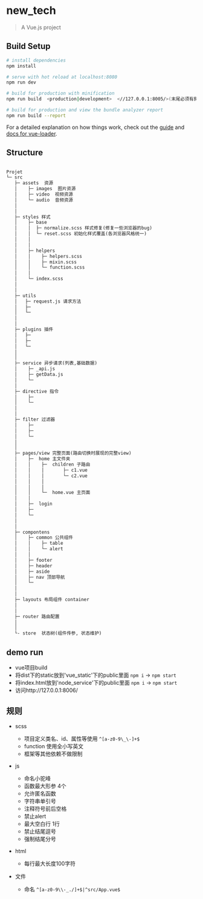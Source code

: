 # new_tech

> A Vue.js project

## Build Setup

``` bash
# install dependencies
npm install

# serve with hot reload at localhost:8080
npm run dev

# build for production with minification
npm run build  <production|development>  <//127.0.0.1:8005/>(末尾必须有斜杠'/',否则导致资源加载正常,但是路由空白不能正常跳转)

# build for production and view the bundle analyzer report
npm run build --report
```

For a detailed explanation on how things work, check out the [guide](http://vuejs-templates.github.io/webpack/) and [docs for vue-loader](http://vuejs.github.io/vue-loader).

## Structure

```markdown

Projet
└─ src
   ├─ assets  资源
   │    ├─ images  图片资源
   │    ├─ video  视频资源
   │    └─ audio  音频资源
   │   
   │   
   ├─ styles 样式
   │    ├─ base 
   │    │  ├─ normalize.scss 样式修复(修复一些浏览器的bug)
   │    │  └─ reset.scss 初始化样式覆盖(各浏览器风格统一)
   │    │   
   │    │   
   │    ├─ helpers 
   │    │    ├─ helpers.scss
   │    │    ├─ mixin.scss
   │    │    └─ function.scss
   │    │    
   │    └─ index.scss
   │     
   │     
   ├─ utils
   │   ├─ request.js 请求方法
   │   ├─ 
   │   └─ 
   │    
   │        
   ├─ plugins 插件
   │   ├─ 
   │   ├─ 
   │   └─     
   │          
   │          
   ├─ service 异步请求(列表,基础数据)
   │    ├─ _api.js 
   │    ├─ getData.js
   │    └─       
   │            
   ├─ directive 指令
   │    ├─ 
   │    └─ 
   │   
   │   
   ├─ filter 过滤器
   │    ├─  
   │    ├─   
   │    └─ 
   │   
   │   
   ├─ pages/view 完整页面(路由切换时展现的完整view)
   │    ├─  home 主文件夹
   │    │    ├─  children 子路由
   │    │    │       ├─ c1.vue
   │    │    │       └─ c2.vue
   │    │    │        
   │    │    │       
   │    │    └─  home.vue 主页面
   │    │    
   │    ├─  login
   │    ├─  
   │    └─ 
   │     
   │     
   ├─ compontens 
   │    ├─ common 公共组件
   │    │    ├─ table  
   │    │    └─ alert  
   │    │    
   │    ├─ footer 
   │    ├─ header
   │    ├─ aside 
   │    ├─ nav 顶部导航
   │    └─ 
   │   
   │   
   ├─ layouts 布局组件 container
   │
   │
   ├─ router 路由配置  
   │
   │
   └- store  状态树(组件传参, 状态维护)

```
## demo run
- vue项目build
- 将dist下的static放到'vue_static'下的public里面  `npm i` -> `npm start`
- 将index.html放到'node_service'下的public里面 `npm i` -> `npm start`
- 访问http://127.0.0.1:8006/

## 规则
   - scss
     + 项目定义类名、id、属性等使用 `^[a-z0-9\_\-]+$`
     + function 使用全小写英文 
     + 框架等其他依赖不做限制
     
   - js
     + 命名小驼峰
     + 函数最大形参 4个
     + 允许匿名函数
     + 字符串单引号
     + 注释符号前后空格
     + 禁止alert
     + 最大空白行 1行
     + 禁止结尾逗号
     + 强制结尾分号
     
   - html
     + 每行最大长度100字符
   
   - 文件
     + 命名 `^[a-z0-9\\-_./]+$|^src/App.vue$`
